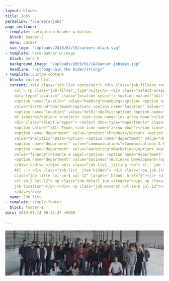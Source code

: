 ```yaml
---
layout: blocks
title: Jobs
permalink: "/careers/jobs"
page_sections:
- template: navigation-header-w-button
  block: header-2
  menu: career
  sub_logo: "/uploads/2019/01/15/careers-black.svg"
- template: hero-banner-w-image
  block: hero-2
  background_image: "/uploads/2019/01/14/banner-jobs@2x.jpg"
  headline: "<strong>Join the Ride</strong>"
- template: custom-content
  block: custom-html
  content: <div class="job-list container"> <div class="job-filters row"> <div class="job-filter
    col"> <p class="job-filter__type">City</p> <div class="select-wrapper"> <select
    data-type="location" class="location-select"> <option value="">All Locations</option>
    <option name="location" value="hamburg">Hamburg</option> <option name="location"
    value="dortmund">Dortmund</option> <option name="location" value="manila">Manila</option>
    <option name="location" value="delhi">Delhi</option> <option name="location" value="rio">Rio
    de Janeiro</option> </select> <ion-icon name="ios-arrow-down"></ion-icon> </div> </div> <div class="job-filter col"> <p class="job-filter__type">Team</p>
    <div class="select-wrapper"> <select data-type="departments" class="team-select">
    <option value="">All Teams <ion-icon name="arrow-down"></ion-icon></option> <option name="department" value="engineering">Engineering</option>
    <option name="department" value="product">Product</option> <option name="department"
    value="analytics">Data</option> <option name="department" value="design">Design</option>
    <option name="department" value="communications">Communications & PR</option>
    <option name="department" value="marketing">Marketing</option> <option name="department"
    value="finance">Finance & Legal</option> <option name="department" value="talent">Talent</option>
    <option name="department" value="business">Business Development</option> </select> <ion-icon name="ios-arrow-down"></ion-icon>
    </div> </div> </div> <div class="job-list__listing row"> <!-- job list from Greenhouse
    API --> <div class="job-list__item hidden"> <div class="row job-item-row"> <a
    class="job-title col-sm-4 col-12" target="_blank" href="#"></a> <div class="job-details
    col-sm-2 col-12"> <p class="job-detail job-category"></p> <p class="job-detail
    job-location"></p> </div> <p class="job-excerpt col-sm-6 col-12"></p> </div> </div>
    </div></div>
  name: Job list
- template: simple-footer
  block: footer-1
date: 2019-01-14 09:32:47 +0000

---
```

<img src="/uploads/2019/01/14/banner-jobs@2x.jpg">
